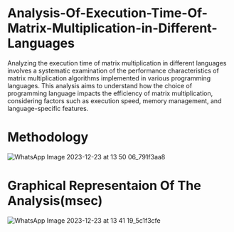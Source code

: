 # Analysis-Of-Execution-Time-Of-Matrix-Multiplication-in-Different-Languages
Analyzing the execution time of matrix multiplication in different languages involves a systematic examination of the performance characteristics of matrix multiplication algorithms implemented in various programming languages. This analysis aims to understand how the choice of programming language impacts the efficiency of matrix multiplication, considering factors such as execution speed, memory management, and language-specific features.

# Methodology
![WhatsApp Image 2023-12-23 at 13 50 06_791f3aa8](https://github.com/ParamjeetSingh29/Analysis-Of-Execution-Time-Of-Matrix-Multiplication-in-Different-Languages/assets/150776496/ee9199fd-cae7-4ae5-b201-efb4cb6ff63f)

# Graphical Representaion Of The Analysis(msec)
![WhatsApp Image 2023-12-23 at 13 41 19_5c1f3cfe](https://github.com/ParamjeetSingh29/Analysis-Of-Execution-Time-Of-Matrix-Multiplication-in-Different-Languages/assets/150776496/52bc9834-26ae-422f-9abf-8ac6b3db0b8d)

